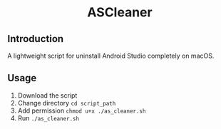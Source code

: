 <h1 align="center">ASCleaner</h1>

## Introduction
A lightweight script for uninstall Android Studio completely on macOS.

## Usage
1. Download the script
2. Change directory `cd script_path`
3. Add permission `chmod u+x ./as_cleaner.sh`
4. Run `./as_cleaner.sh`
